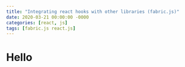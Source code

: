 ```yaml
---
title: "Integrating react hooks with other libraries (fabric.js)"
date: 2020-03-21 00:00:00 -0000
categories: [react, js]
tags: [fabric.js react.js]
---
```


# Hello
